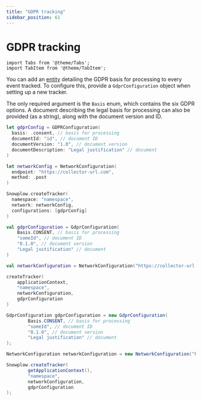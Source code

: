 ```yaml
---
title: "GDPR tracking"
sidebar_position: 61
---
```


# GDPR tracking

```mdx-code-block
import Tabs from '@theme/Tabs';
import TabItem from '@theme/TabItem';
```

You can add an [entity](https://github.com/snowplow/iglu-central/blob/master/schemas/com.snowplowanalytics.snowplow/gdpr/jsonschema/1-0-0) detailing the GDPR basis for processing to every event tracked. To configure this, provide a `GdprConfiguration` object when setting up a new tracker.

The only required argument is the `Basis` enum, which contains the six GDPR options. A document describing the legal basis for processing can also be provided (as a string), along with the document version and ID.

<Tabs groupId="platform" queryString>
  <TabItem value="ios" label="iOS" default>

```swift
let gdprConfig = GDPRConfiguration(
  basis: .consent, // basis for processing
  documentId: "id", // document ID
  documentVersion: "1.0", // document version
  documentDescription: "Legal justification" // document
)

let networkConfig = NetworkConfiguration(
  endpoint: "https://collector-url.com", 
  method: .post
)

Snowplow.createTracker(
  namespace: "namespace", 
  network: networkConfig, 
  configurations: [gdprConfig]
)
```

  </TabItem>
  <TabItem value="android" label="Android (Kotlin)">

```kotlin
val gdprConfiguration = GdprConfiguration(
    Basis.CONSENT, // basis for processing
    "someId", // document ID
    "0.1.0", // document version
    "Legal justification" // document
)

val networkConfiguration = NetworkConfiguration("https://collector-url.com")

createTracker(
    applicationContext,
    "namespace",
    networkConfiguration,
    gdprConfiguration
)
```

  </TabItem>
  <TabItem value="android-java" label="Android (Java)">

```java
GdprConfiguration gdprConfiguration = new GdprConfiguration(
        Basis.CONSENT, // basis for processing
        "someId", // document ID
        "0.1.0", // document version
        "Legal justification" // document
);

NetworkConfiguration networkConfiguration = new NetworkConfiguration("https://collector-url.com");

Snowplow.createTracker(
        getApplicationContext(),
        "namespace",
        networkConfiguration,
        gdprConfiguration
);
```

  </TabItem>
</Tabs>
